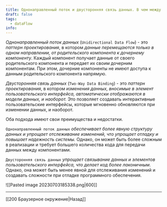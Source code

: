 ```yaml
---
title: Однонаправленный поток и двусторонняя связь данных. В чем между ними разница?
draft: false
tags:
  - dataFlow
info:
---
```

_Однонаправленный поток данных_ (`Unidirectional Data Flow`) - это _паттерн проектирования_, в котором _данные перемещаются только в одном направлении, от родительского компонента к дочернему компоненту_. Каждый компонент получает данные от своего родительского компонента и передает их своим дочерним компонентам. При этом, дочерние компоненты не имеют доступа к данным родительского компонента напрямую.

_Двусторонняя связь данных_ (`Two-Way Data Binding`) - это _паттерн проектирования_, в котором _изменения данных, вносимые в элемент пользовательского интерфейса, автоматически отображаются в модели данных, и наоборот._ Это позволяет создавать интерактивные пользовательские интерфейсы, которые мгновенно обновляются при изменении данных, и наоборот.

Оба подхода имеют свои преимущества и недостатки.

`Однонаправленный поток данных` _обеспечивает более явную структуру данных и упрощает отслеживание изменений, что упрощает отладку и повышает надежность системы._ Однако, он может быть более сложным в реализации и требует большего количества кода для передачи данных между компонентами.

`Двусторонняя связь данных` _упрощает связывание данных и элементов пользовательского интерфейса, что делает код более лаконичным_. Однако, она может быть менее явной для отслеживания изменений и создавать сложности при отладке программного обеспечения.

![[Pasted image 20230703185338.png|600]]

---

[[200 Браузерное окружение|Назад]]